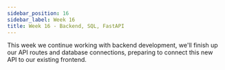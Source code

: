 ```yaml
---
sidebar_position: 16
sidebar_label: Week 16
title: Week 16 - Backend, SQL, FastAPI
---
```


This week we continue working with backend development, we'll finish up our API routes and database connections, preparing to connect this new API to our existing frontend.
